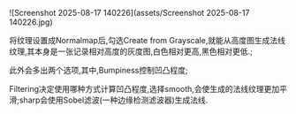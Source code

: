 ![Screenshot 2025-08-17 140226](assets/Screenshot 2025-08-17 140226.jpg)

将纹理设置成Normalmap后,勾选Create from Grayscale,就能从高度图生成法线纹理,其本身是一张记录相对高度的灰度图,白色相对更高,黑色相对更低.;

此外会多出两个选项,其中,Bumpiness控制凹凸程度;

Filtering决定使用哪种方式计算凹凸程度,选择smooth,会使生成的法线纹理更加平滑;sharp会使用Sobel滤波(一种边缘检测滤波器)生成法线.